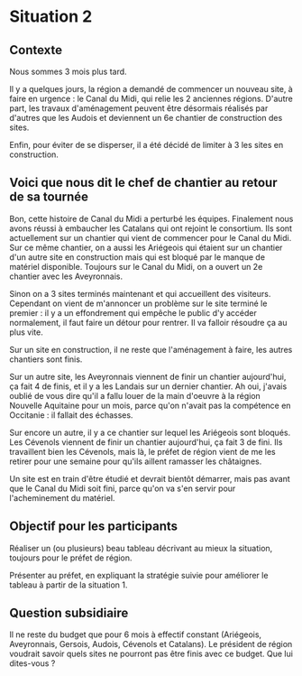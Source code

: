 # Situation 2
## Contexte
Nous sommes 3 mois plus tard.

Il y a quelques jours, la région a demandé de commencer un nouveau site, à faire en urgence : le Canal du Midi, qui relie les 2 anciennes régions. 
D'autre part, les travaux d'aménagement peuvent être désormais réalisés par d'autres que les Audois et deviennent un 6e chantier de construction des sites.

Enfin, pour éviter de se disperser, il a été décidé de limiter à 3 les sites en construction.
## Voici que nous dit le chef de chantier au retour de sa tournée
Bon, cette histoire de Canal du Midi a perturbé les équipes. Finalement nous avons réussi à embaucher les Catalans qui ont rejoint le consortium. Ils sont actuellement sur un chantier qui vient de commencer pour le Canal du Midi. Sur ce même chantier, on a aussi les Ariégeois qui étaient sur un chantier d'un autre site en construction mais qui est bloqué par le manque de matériel disponible. Toujours sur le Canal du Midi, on a ouvert un 2e chantier avec les Aveyronnais.

Sinon on a 3 sites terminés maintenant et qui accueillent des visiteurs. Cependant on vient de m'annoncer un  problème sur le site terminé le premier : il y a un effondrement qui empêche le public d'y accéder normalement, il faut faire un détour pour rentrer. Il va falloir résoudre ça au plus vite.

Sur un site en construction, il ne reste que l'aménagement à faire, les autres chantiers sont finis.

Sur un autre site, les Aveyronnais viennent de finir un chantier aujourd'hui, ça fait 4 de finis, et il y a les Landais sur un dernier chantier. Ah oui, j'avais oublié de vous dire qu'il a fallu louer de la main d'oeuvre à la région Nouvelle Aquitaine pour un mois, parce qu'on n'avait pas la compétence en Occitanie : il fallait des échasses.

Sur encore un autre, il y a ce chantier sur lequel les Ariégeois sont bloqués. Les Cévenols viennent de finir un chantier aujourd'hui, ça fait 3 de fini. Ils travaillent bien les Cévenols, mais là, le préfet de région vient de me les retirer pour une semaine pour qu'ils aillent ramasser les châtaignes.

Un site est en train d'être étudié et devrait bientôt démarrer, mais pas avant que le Canal du Midi soit fini, parce qu'on va s'en servir pour l'acheminement du matériel. 
## Objectif pour les participants
Réaliser un (ou plusieurs) beau tableau décrivant au mieux la situation, toujours pour le préfet de région. 

Présenter au préfet, en expliquant la stratégie suivie pour améliorer le tableau à partir de la situation 1.
## Question subsidiaire
Il ne reste du budget que pour 6 mois à effectif constant (Ariégeois, Aveyronnais, Gersois, Audois, Cévenols et Catalans).
Le président de région voudrait savoir quels sites ne pourront pas être finis avec ce budget. Que lui dites-vous ?
